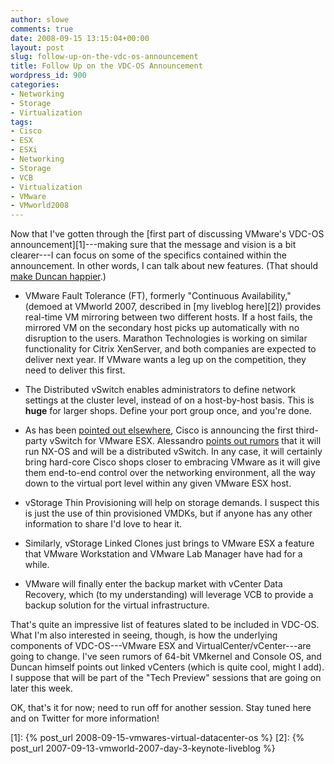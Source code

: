 ```yaml
---
author: slowe
comments: true
date: 2008-09-15 13:15:04+00:00
layout: post
slug: follow-up-on-the-vdc-os-announcement
title: Follow Up on the VDC-OS Announcement
wordpress_id: 900
categories:
- Networking
- Storage
- Virtualization
tags:
- Cisco
- ESX
- ESXi
- Networking
- Storage
- VCB
- Virtualization
- VMware
- VMworld2008
---
```


Now that I've gotten through the [first part of discussing VMware's VDC-OS announcement][1]---making sure that the message and vision is a bit clearer---I can focus on some of the specifics contained within the announcement. In other words, I can talk about new features. (That should [make Duncan happier](http://www.yellow-bricks.com/2008/09/15/vmwares-first-announcements/).)

  * VMware Fault Tolerance (FT), formerly "Continuous Availability," (demoed at VMworld 2007, described in [my liveblog here][2]) provides real-time VM mirroring between two different hosts. If a host fails, the mirrored VM on the secondary host picks up automatically with no disruption to the users. Marathon Technologies is working on similar functionality for Citrix XenServer, and both companies are expected to deliver next year. If VMware wants a leg up on the competition, they need to deliver this first.

  * The Distributed vSwitch enables administrators to define network settings at the cluster level, instead of on a host-by-host basis. This is **huge** for larger shops. Define your port group once, and you're done.

  * As has been [pointed out elsewhere](http://rationalsecurity.typepad.com/blog/2008/09/vmworld-2008-introducing-ciscos-virtual-switch-for-vmware-esx.html), Cisco is announcing the first third-party vSwitch for VMware ESX. Alessandro [points out rumors](http://www.virtualization.info/2008/09/what-to-expect-at-vmworld-esx-40-beta.html) that it will run NX-OS and will be a distributed vSwitch. In any case, it will certainly bring hard-core Cisco shops closer to embracing VMware as it will give them end-to-end control over the networking environment, all the way down to the virtual port level within any given VMware ESX host.

  * vStorage Thin Provisioning will help on storage demands. I suspect this is just the use of thin provisioned VMDKs, but if anyone has any other information to share I'd love to hear it.

  * Similarly, vStorage Linked Clones just brings to VMware ESX a feature that VMware Workstation and VMware Lab Manager have had for a while.

  * VMware will finally enter the backup market with vCenter Data Recovery, which (to my understanding) will leverage VCB to provide a backup solution for the virtual infrastructure.

That's quite an impressive list of features slated to be included in VDC-OS. What I'm also interested in seeing, though, is how the underlying components of VDC-OS---VMware ESX and VirtualCenter/vCenter---are going to change. I've seen rumors of 64-bit VMkernel and Console OS, and Duncan himself points out linked vCenters (which is quite cool, might I add). I suppose that will be part of the "Tech Preview" sessions that are going on later this week.

OK, that's it for now; need to run off for another session. Stay tuned here and on Twitter for more information!

[1]: {% post_url 2008-09-15-vmwares-virtual-datacenter-os %}
[2]: {% post_url 2007-09-13-vmworld-2007-day-3-keynote-liveblog %}
